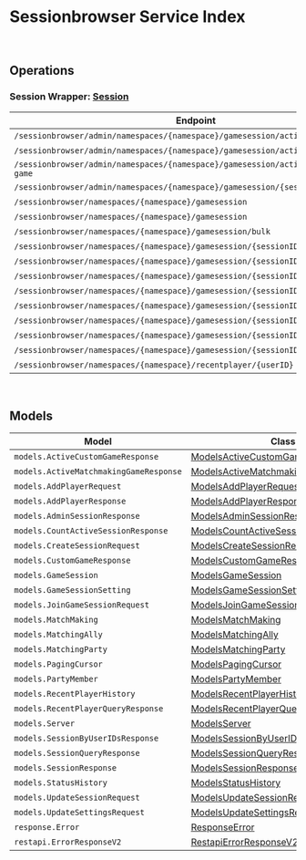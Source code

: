 # Sessionbrowser Service Index

&nbsp;  

## Operations

### Session Wrapper:  [Session](../src/main/java/net/accelbyte/sdk/api/sessionbrowser/wrappers/Session.java)
| Endpoint | Method | ID | Class | Example |
|---|---|---|---|---|
| `/sessionbrowser/admin/namespaces/{namespace}/gamesession/active/count` | GET | GetTotalActiveSession | [GetTotalActiveSession](../src/main/java/net/accelbyte/sdk/api/sessionbrowser/operations/session/GetTotalActiveSession.java) | [GetTotalActiveSession](../samples/cli/src/main/java/net/accelbyte/sdk/cli/api/sessionbrowser/session/GetTotalActiveSession.java) |
| `/sessionbrowser/admin/namespaces/{namespace}/gamesession/active/custom-game` | GET | GetActiveCustomGameSessions | [GetActiveCustomGameSessions](../src/main/java/net/accelbyte/sdk/api/sessionbrowser/operations/session/GetActiveCustomGameSessions.java) | [GetActiveCustomGameSessions](../samples/cli/src/main/java/net/accelbyte/sdk/cli/api/sessionbrowser/session/GetActiveCustomGameSessions.java) |
| `/sessionbrowser/admin/namespaces/{namespace}/gamesession/active/matchmaking-game` | GET | GetActiveMatchmakingGameSessions | [GetActiveMatchmakingGameSessions](../src/main/java/net/accelbyte/sdk/api/sessionbrowser/operations/session/GetActiveMatchmakingGameSessions.java) | [GetActiveMatchmakingGameSessions](../samples/cli/src/main/java/net/accelbyte/sdk/cli/api/sessionbrowser/session/GetActiveMatchmakingGameSessions.java) |
| `/sessionbrowser/admin/namespaces/{namespace}/gamesession/{sessionID}` | GET | AdminGetSession | [AdminGetSession](../src/main/java/net/accelbyte/sdk/api/sessionbrowser/operations/session/AdminGetSession.java) | [AdminGetSession](../samples/cli/src/main/java/net/accelbyte/sdk/cli/api/sessionbrowser/session/AdminGetSession.java) |
| `/sessionbrowser/namespaces/{namespace}/gamesession` | GET | QuerySession | [QuerySession](../src/main/java/net/accelbyte/sdk/api/sessionbrowser/operations/session/QuerySession.java) | [QuerySession](../samples/cli/src/main/java/net/accelbyte/sdk/cli/api/sessionbrowser/session/QuerySession.java) |
| `/sessionbrowser/namespaces/{namespace}/gamesession` | POST | CreateSession | [CreateSession](../src/main/java/net/accelbyte/sdk/api/sessionbrowser/operations/session/CreateSession.java) | [CreateSession](../samples/cli/src/main/java/net/accelbyte/sdk/cli/api/sessionbrowser/session/CreateSession.java) |
| `/sessionbrowser/namespaces/{namespace}/gamesession/bulk` | GET | GetSessionByUserIDs | [GetSessionByUserIDs](../src/main/java/net/accelbyte/sdk/api/sessionbrowser/operations/session/GetSessionByUserIDs.java) | [GetSessionByUserIDs](../samples/cli/src/main/java/net/accelbyte/sdk/cli/api/sessionbrowser/session/GetSessionByUserIDs.java) |
| `/sessionbrowser/namespaces/{namespace}/gamesession/{sessionID}` | GET | GetSession | [GetSession](../src/main/java/net/accelbyte/sdk/api/sessionbrowser/operations/session/GetSession.java) | [GetSession](../samples/cli/src/main/java/net/accelbyte/sdk/cli/api/sessionbrowser/session/GetSession.java) |
| `/sessionbrowser/namespaces/{namespace}/gamesession/{sessionID}` | PUT | UpdateSession | [UpdateSession](../src/main/java/net/accelbyte/sdk/api/sessionbrowser/operations/session/UpdateSession.java) | [UpdateSession](../samples/cli/src/main/java/net/accelbyte/sdk/cli/api/sessionbrowser/session/UpdateSession.java) |
| `/sessionbrowser/namespaces/{namespace}/gamesession/{sessionID}` | DELETE | DeleteSession | [DeleteSession](../src/main/java/net/accelbyte/sdk/api/sessionbrowser/operations/session/DeleteSession.java) | [DeleteSession](../samples/cli/src/main/java/net/accelbyte/sdk/cli/api/sessionbrowser/session/DeleteSession.java) |
| `/sessionbrowser/namespaces/{namespace}/gamesession/{sessionID}/join` | POST | JoinSession | [JoinSession](../src/main/java/net/accelbyte/sdk/api/sessionbrowser/operations/session/JoinSession.java) | [JoinSession](../samples/cli/src/main/java/net/accelbyte/sdk/cli/api/sessionbrowser/session/JoinSession.java) |
| `/sessionbrowser/namespaces/{namespace}/gamesession/{sessionID}/localds` | DELETE | DeleteSessionLocalDS | [DeleteSessionLocalDS](../src/main/java/net/accelbyte/sdk/api/sessionbrowser/operations/session/DeleteSessionLocalDS.java) | [DeleteSessionLocalDS](../samples/cli/src/main/java/net/accelbyte/sdk/cli/api/sessionbrowser/session/DeleteSessionLocalDS.java) |
| `/sessionbrowser/namespaces/{namespace}/gamesession/{sessionID}/player` | POST | AddPlayerToSession | [AddPlayerToSession](../src/main/java/net/accelbyte/sdk/api/sessionbrowser/operations/session/AddPlayerToSession.java) | [AddPlayerToSession](../samples/cli/src/main/java/net/accelbyte/sdk/cli/api/sessionbrowser/session/AddPlayerToSession.java) |
| `/sessionbrowser/namespaces/{namespace}/gamesession/{sessionID}/player/{userID}` | DELETE | RemovePlayerFromSession | [RemovePlayerFromSession](../src/main/java/net/accelbyte/sdk/api/sessionbrowser/operations/session/RemovePlayerFromSession.java) | [RemovePlayerFromSession](../samples/cli/src/main/java/net/accelbyte/sdk/cli/api/sessionbrowser/session/RemovePlayerFromSession.java) |
| `/sessionbrowser/namespaces/{namespace}/gamesession/{sessionID}/settings` | PUT | UpdateSettings | [UpdateSettings](../src/main/java/net/accelbyte/sdk/api/sessionbrowser/operations/session/UpdateSettings.java) | [UpdateSettings](../samples/cli/src/main/java/net/accelbyte/sdk/cli/api/sessionbrowser/session/UpdateSettings.java) |
| `/sessionbrowser/namespaces/{namespace}/recentplayer/{userID}` | GET | GetRecentPlayer | [GetRecentPlayer](../src/main/java/net/accelbyte/sdk/api/sessionbrowser/operations/session/GetRecentPlayer.java) | [GetRecentPlayer](../samples/cli/src/main/java/net/accelbyte/sdk/cli/api/sessionbrowser/session/GetRecentPlayer.java) |


&nbsp;  

## Models

| Model | Class |
|---|---|
| `models.ActiveCustomGameResponse` | [ModelsActiveCustomGameResponse](../src/main/java/net/accelbyte/sdk/api/sessionbrowser/models/ModelsActiveCustomGameResponse.java) |
| `models.ActiveMatchmakingGameResponse` | [ModelsActiveMatchmakingGameResponse](../src/main/java/net/accelbyte/sdk/api/sessionbrowser/models/ModelsActiveMatchmakingGameResponse.java) |
| `models.AddPlayerRequest` | [ModelsAddPlayerRequest](../src/main/java/net/accelbyte/sdk/api/sessionbrowser/models/ModelsAddPlayerRequest.java) |
| `models.AddPlayerResponse` | [ModelsAddPlayerResponse](../src/main/java/net/accelbyte/sdk/api/sessionbrowser/models/ModelsAddPlayerResponse.java) |
| `models.AdminSessionResponse` | [ModelsAdminSessionResponse](../src/main/java/net/accelbyte/sdk/api/sessionbrowser/models/ModelsAdminSessionResponse.java) |
| `models.CountActiveSessionResponse` | [ModelsCountActiveSessionResponse](../src/main/java/net/accelbyte/sdk/api/sessionbrowser/models/ModelsCountActiveSessionResponse.java) |
| `models.CreateSessionRequest` | [ModelsCreateSessionRequest](../src/main/java/net/accelbyte/sdk/api/sessionbrowser/models/ModelsCreateSessionRequest.java) |
| `models.CustomGameResponse` | [ModelsCustomGameResponse](../src/main/java/net/accelbyte/sdk/api/sessionbrowser/models/ModelsCustomGameResponse.java) |
| `models.GameSession` | [ModelsGameSession](../src/main/java/net/accelbyte/sdk/api/sessionbrowser/models/ModelsGameSession.java) |
| `models.GameSessionSetting` | [ModelsGameSessionSetting](../src/main/java/net/accelbyte/sdk/api/sessionbrowser/models/ModelsGameSessionSetting.java) |
| `models.JoinGameSessionRequest` | [ModelsJoinGameSessionRequest](../src/main/java/net/accelbyte/sdk/api/sessionbrowser/models/ModelsJoinGameSessionRequest.java) |
| `models.MatchMaking` | [ModelsMatchMaking](../src/main/java/net/accelbyte/sdk/api/sessionbrowser/models/ModelsMatchMaking.java) |
| `models.MatchingAlly` | [ModelsMatchingAlly](../src/main/java/net/accelbyte/sdk/api/sessionbrowser/models/ModelsMatchingAlly.java) |
| `models.MatchingParty` | [ModelsMatchingParty](../src/main/java/net/accelbyte/sdk/api/sessionbrowser/models/ModelsMatchingParty.java) |
| `models.PagingCursor` | [ModelsPagingCursor](../src/main/java/net/accelbyte/sdk/api/sessionbrowser/models/ModelsPagingCursor.java) |
| `models.PartyMember` | [ModelsPartyMember](../src/main/java/net/accelbyte/sdk/api/sessionbrowser/models/ModelsPartyMember.java) |
| `models.RecentPlayerHistory` | [ModelsRecentPlayerHistory](../src/main/java/net/accelbyte/sdk/api/sessionbrowser/models/ModelsRecentPlayerHistory.java) |
| `models.RecentPlayerQueryResponse` | [ModelsRecentPlayerQueryResponse](../src/main/java/net/accelbyte/sdk/api/sessionbrowser/models/ModelsRecentPlayerQueryResponse.java) |
| `models.Server` | [ModelsServer](../src/main/java/net/accelbyte/sdk/api/sessionbrowser/models/ModelsServer.java) |
| `models.SessionByUserIDsResponse` | [ModelsSessionByUserIDsResponse](../src/main/java/net/accelbyte/sdk/api/sessionbrowser/models/ModelsSessionByUserIDsResponse.java) |
| `models.SessionQueryResponse` | [ModelsSessionQueryResponse](../src/main/java/net/accelbyte/sdk/api/sessionbrowser/models/ModelsSessionQueryResponse.java) |
| `models.SessionResponse` | [ModelsSessionResponse](../src/main/java/net/accelbyte/sdk/api/sessionbrowser/models/ModelsSessionResponse.java) |
| `models.StatusHistory` | [ModelsStatusHistory](../src/main/java/net/accelbyte/sdk/api/sessionbrowser/models/ModelsStatusHistory.java) |
| `models.UpdateSessionRequest` | [ModelsUpdateSessionRequest](../src/main/java/net/accelbyte/sdk/api/sessionbrowser/models/ModelsUpdateSessionRequest.java) |
| `models.UpdateSettingsRequest` | [ModelsUpdateSettingsRequest](../src/main/java/net/accelbyte/sdk/api/sessionbrowser/models/ModelsUpdateSettingsRequest.java) |
| `response.Error` | [ResponseError](../src/main/java/net/accelbyte/sdk/api/sessionbrowser/models/ResponseError.java) |
| `restapi.ErrorResponseV2` | [RestapiErrorResponseV2](../src/main/java/net/accelbyte/sdk/api/sessionbrowser/models/RestapiErrorResponseV2.java) |
